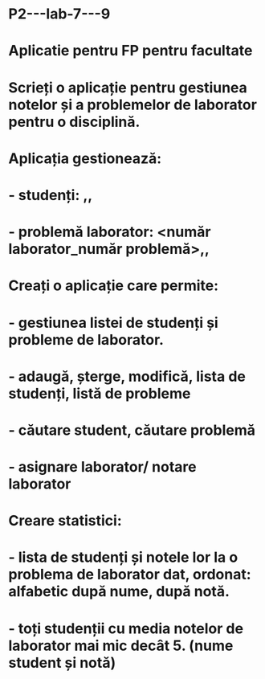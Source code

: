 # P2---lab-7---9
# Aplicatie pentru FP pentru facultate
#
# Scrieți o aplicație pentru gestiunea notelor și a problemelor de laborator pentru o disciplină. 
# Aplicația gestionează:
# - studenți: <studentID>,<nume>,<grup> 
# - problemă laborator: <număr laborator_număr problemă>,<descriere>, <deadline>
# Creați o aplicație care permite:
# - gestiunea listei de studenți și probleme de laborator.
# - adaugă, șterge, modifică, lista de studenți, listă de probleme
# - căutare student, căutare problemă
# - asignare laborator/ notare laborator
# Creare statistici:
# - lista de studenți și notele lor la o problema de laborator dat, ordonat: alfabetic după nume, după notă.
# - toți studenții cu media notelor de laborator mai mic decât 5. (nume student și notă)
